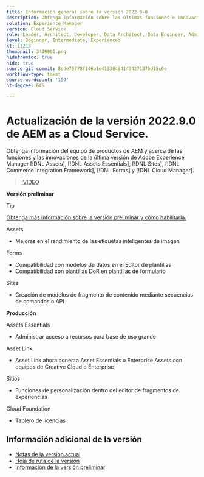 ```yaml
---
title: Información general sobre la versión 2022-9-0
description: Obtenga información sobre las últimas funciones e innovaciones de la versión 2022-9-0 para Adobe Experience Manager  [!DNL Assets Essentials], [!DNL Sites], [!DNL Screens], [!DNL Forms]  y  [!DNL Cloud Foundation].
solution: Experience Manager
version: Cloud Service
role: Leader, Architect, Developer, Data Architect, Data Engineer, Admin, User
level: Beginner, Intermediate, Experienced
kt: 11218
thumbnail: 3409801.png
hidefromtoc: true
hide: true
source-git-commit: 8dde75778f146a1e41330404143427137bd15c6e
workflow-type: tm+mt
source-wordcount: '159'
ht-degree: 64%

---
```


# Actualización de la versión 2022.9.0 de AEM as a Cloud Service.

Obtenga información del equipo de productos de AEM y acerca de las funciones y las innovaciones de la última versión de Adobe Experience Manager [!DNL Assets], [!DNL Assets Essentials], [!DNL Sites], [!DNL Commerce Integration Framework], [!DNL Forms] y [!DNL Cloud Manager].

>[!VIDEO](https://video.tv.adobe.com/v/3409801/?quality=12&learn=on)

**Versión preliminar**

>[!TIP]
>
>[Obtenga más información sobre la versión preliminar y cómo habilitarla.](https://experienceleague.adobe.com/docs/experience-manager-cloud-service/content/release-notes/prerelease.html?lang=es)

Assets

* Mejoras en el rendimiento de las etiquetas inteligentes de imagen

Forms

* Compatibilidad con modelos de datos en el Editor de plantillas
* Compatibilidad con plantillas DoR en plantillas de formulario

Sites

* Creación de modelos de fragmento de contenido mediante secuencias de comandos o API

**Producción**

Assets Essentials

* Administrar acceso a recursos para base de uso grande

Asset Link

* Asset Link ahora conecta Asset Essentials o Enterprise Assets con equipos de Creative Cloud o Enterprise

Sitios

* Funciones de personalización dentro del editor de fragmentos de experiencias

Cloud Foundation

* Tablero de licencias

<!--- Have questions about the release?  Discuss the release in [Experience League Communities](https://adobe.ly/3paYDAo) --->

## Información adicional de la versión

* [Notas de la versión actual](https://experienceleague.adobe.com/docs/experience-manager-cloud-service/content/release-notes/home.html?lang=es)
* [Hoja de ruta de la versión](https://experienceleague.adobe.com/docs/experience-manager-release-information/aem-release-updates/update-releases-roadmap.html?lang=es)
* [Información de la versión preliminar](https://experienceleague.adobe.com/docs/experience-manager-cloud-service/content/release-notes/prerelease.html)